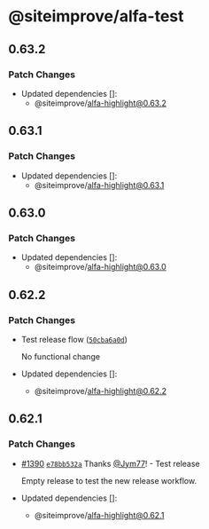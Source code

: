 # @siteimprove/alfa-test

## 0.63.2

### Patch Changes

- Updated dependencies []:
  - @siteimprove/alfa-highlight@0.63.2

## 0.63.1

### Patch Changes

- Updated dependencies []:
  - @siteimprove/alfa-highlight@0.63.1

## 0.63.0

### Patch Changes

- Updated dependencies []:
  - @siteimprove/alfa-highlight@0.63.0

## 0.62.2

### Patch Changes

- Test release flow ([`50cba6a0d`](https://github.com/Siteimprove/alfa/commit/50cba6a0d5183a30c15fea88e3beb034b9592390))

  No functional change

- Updated dependencies []:
  - @siteimprove/alfa-highlight@0.62.2

## 0.62.1

### Patch Changes

- [#1390](https://github.com/Siteimprove/alfa/pull/1390) [`e78bb532a`](https://github.com/Siteimprove/alfa/commit/e78bb532a050bd393c441fa2094a7a4ee4e5693d) Thanks [@Jym77](https://github.com/Jym77)! - Test release

  Empty release to test the new release workflow.

- Updated dependencies []:
  - @siteimprove/alfa-highlight@0.62.1

